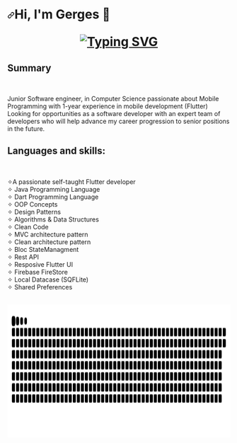 <h1 align="left" dir="auto"><a id="user-content-hi--im-gerges-" class="anchor" aria-hidden="true" href="#hi--im-gerges-"><svg class="octicon octicon-link" viewBox="0 0 16 16" version="1.1" width="16" height="16" aria-hidden="true"><path d="m7.775 3.275 1.25-1.25a3.5 3.5 0 1 1 4.95 4.95l-2.5 2.5a3.5 3.5 0 0 1-4.95 0 .751.751 0 0 1 .018-1.042.751.751 0 0 1 1.042-.018 1.998 1.998 0 0 0 2.83 0l2.5-2.5a2.002 2.002 0 0 0-2.83-2.83l-1.25 1.25a.751.751 0 0 1-1.042-.018.751.751 0 0 1-.018-1.042Zm-4.69 9.64a1.998 1.998 0 0 0 2.83 0l1.25-1.25a.751.751 0 0 1 1.042.018.751.751 0 0 1 .018 1.042l-1.25 1.25a3.5 3.5 0 1 1-4.95-4.95l2.5-2.5a3.5 3.5 0 0 1 4.95 0 .751.751 0 0 1-.018 1.042.751.751 0 0 1-1.042.018 1.998 1.998 0 0 0-2.83 0l-2.5 2.5a1.998 1.998 0 0 0 0 2.83Z"></path></svg></a><b>Hi, I'm Gerges 👋</b>
<p align="center" dir="auto">
  <a href="https://git.io/typing-svg"><img src="https://readme-typing-svg.herokuapp.com?font=Fira+Code&pause=1000&color=000000&center=true&width=435&lines=Welcome;I'am+a+Flutter+Developer" alt="Typing SVG" /></a>
</p>
<h2 dir="auto"><b> Summary </b></h2><br>
<p dir="auto">Junior Software engineer, in Computer Science passionate about Mobile Programming with 1-year experience in 
mobile development (Flutter) Looking for opportunities as a software developer with an expert team of 
developers who will help advance my career progression to senior positions in the future.
<br></p>
<h2 dir="auto"><b> Languages and skills: </b></h2><br>
<p dir="auto">✧A passionate self-taught Flutter developer<br>
✧ Java Programming Language<br>
✧ Dart Programming Language<br>
✧ OOP Concepts<br>
✧ Design Patterns<br>
✧ Algorithms & Data Structures<br>
✧ Clean Code<br>
✧ MVC architecture pattern<br>
✧ Clean architecture pattern<br>
✧ Bloc StateManagment<br>
✧ Rest API<br>
✧ Resposive Flutter UI<br>
✧ Firebase FireStore<br>
✧ Local Datacase (SQFLite)<br>
✧ Shared Preferences<br></p>
<p dir="auto"><br>
<a target="_blank" rel="noopener noreferrer" href="https://github.com/TekyaygilFethi/TekyaygilFethi/raw/output/github-contribution-grid-snake.svg"><img align="center" height="300" width="1000" alt="GIF" src="https://github.com/TekyaygilFethi/TekyaygilFethi/raw/output/github-contribution-grid-snake.svg" style="max-width: 100%;"></a>
</p>
